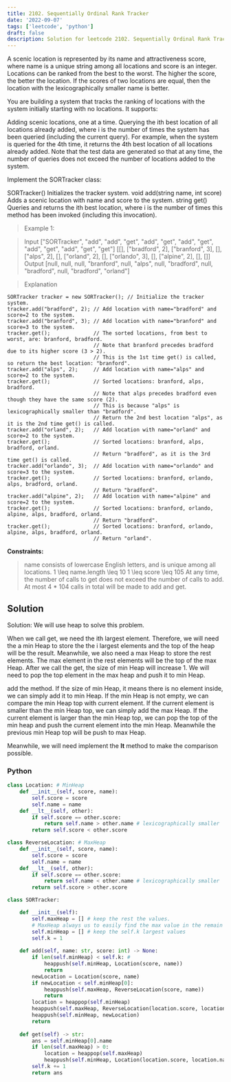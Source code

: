 ```yaml
---
title: 2102. Sequentially Ordinal Rank Tracker
date: '2022-09-07'
tags: ['leetcode', 'python']
draft: false
description: Solution for leetcode 2102. Sequentially Ordinal Rank Tracker
---
```



A scenic location is represented by its name and attractiveness score, where name is a unique string among all locations and score is an integer. Locations can be ranked from the best to the worst. The higher the score, the better the location. If the scores of two locations are equal, then the location with the lexicographically smaller name is better.

You are building a system that tracks the ranking of locations with the system initially starting with no locations. It supports:

Adding scenic locations, one at a time.
Querying the ith best location of all locations already added, where i is the number of times the system has been queried (including the current query).
For example, when the system is queried for the 4th time, it returns the 4th best location of all locations already added.
Note that the test data are generated so that at any time, the number of queries does not exceed the number of locations added to the system.

Implement the SORTracker class:

SORTracker() Initializes the tracker system.
void add(string name, int score) Adds a scenic location with name and score to the system.
string get() Queries and returns the ith best location, where i is the number of times this method has been invoked (including this invocation).
 

> Example 1:

> Input
> ["SORTracker", "add", "add", "get", "add", "get", "add", "get", "add", "get", "add", "get", "get"]
> [[], ["bradford", 2], ["branford", 3], [], ["alps", 2], [], ["orland", 2], [], ["orlando", 3], [], ["alpine", 2], [], []]
> Output
> [null, null, null, "branford", null, "alps", null, "bradford", null, "bradford", null, "bradford", "orland"]

> Explanation
```
SORTracker tracker = new SORTracker(); // Initialize the tracker system.
tracker.add("bradford", 2); // Add location with name="bradford" and score=2 to the system.
tracker.add("branford", 3); // Add location with name="branford" and score=3 to the system.
tracker.get();              // The sorted locations, from best to worst, are: branford, bradford.
                            // Note that branford precedes bradford due to its higher score (3 > 2).
                            // This is the 1st time get() is called, so return the best location: "branford".
tracker.add("alps", 2);     // Add location with name="alps" and score=2 to the system.
tracker.get();              // Sorted locations: branford, alps, bradford.
                            // Note that alps precedes bradford even though they have the same score (2).
                            // This is because "alps" is lexicographically smaller than "bradford".
                            // Return the 2nd best location "alps", as it is the 2nd time get() is called.
tracker.add("orland", 2);   // Add location with name="orland" and score=2 to the system.
tracker.get();              // Sorted locations: branford, alps, bradford, orland.
                            // Return "bradford", as it is the 3rd time get() is called.
tracker.add("orlando", 3);  // Add location with name="orlando" and score=3 to the system.
tracker.get();              // Sorted locations: branford, orlando, alps, bradford, orland.
                            // Return "bradford".
tracker.add("alpine", 2);   // Add location with name="alpine" and score=2 to the system.
tracker.get();              // Sorted locations: branford, orlando, alpine, alps, bradford, orland.
                            // Return "bradford".
tracker.get();              // Sorted locations: branford, orlando, alpine, alps, bradford, orland.
                            // Return "orland".
``` 

**Constraints:**

> name consists of lowercase English letters, and is unique among all locations.
> 1 <TeX>\leq</TeX> name.length <TeX>\leq</TeX> 10
> 1 <TeX>\leq</TeX> score <TeX>\leq</TeX> 105
> At any time, the number of calls to get does not exceed the number of calls to add.
> At most 4 * 104 calls in total will be made to add and get.

## Solution
Solution: We will use heap to solve this problem. 

When we call get, we need the ith largest element. Therefore, we will need the a min Heap to store the the i largest elements and the top of the heap will be the result. Meanwhile, we also need a max Heap to store the rest elements. The max element in the rest elements will be the top of the max Heap. After we call the get, the size of min Heap will increase 1. We will need to pop the top element in the max heap and push it to min Heap. 

add the method. If the size of min Heap, it means there is no element inside, we can simply add it to min Heap. If the min Heap is not empty, we can compare the min Heap top with current element. If the current element is smaller than the min Heap top, we can simply add the max Heap. If the current element is larger than the min Heap top, we can pop the top of the min heap and push the current element into the min Heap. Meanwhile the previous min Heap top will be push to max Heap.

Meanwhile, we will need implement the __lt__ method to make the comparison possible.

### Python
```python
class Location: # MinHeap
    def __init__(self, score, name):
        self.score = score
        self.name = name
    def __lt__(self, other):
        if self.score == other.score:
            return self.name > other.name # lexicographically smaller 
        return self.score < other.score

class ReverseLocation: # MaxHeap
    def __init__(self, score, name):
        self.score = score
        self.name = name
    def __lt__(self, other):
        if self.score == other.score:
            return self.name < other.name # lexicographically smaller 
        return self.score > other.score

class SORTracker:

    def __init__(self):
        self.maxHeap = [] # keep the rest the values. 
        # MaxHeap always us to easily find the max value in the remain value
        self.minHeap = [] # keep the self.k largest values
        self.k = 1
        
    def add(self, name: str, score: int) -> None:
        if len(self.minHeap) < self.k: # 
            heappush(self.minHeap, Location(score, name))
            return
        newLocation = Location(score, name)
        if newLocation < self.minHeap[0]:
            heappush(self.maxHeap, ReverseLocation(score, name))
            return
        location = heappop(self.minHeap)
        heappush(self.maxHeap, ReverseLocation(location.score, location.name))
        heappush(self.minHeap, newLocation)
        return
    
    def get(self) -> str:
        ans = self.minHeap[0].name
        if len(self.maxHeap) > 0:
            location = heappop(self.maxHeap)
            heappush(self.minHeap, Location(location.score, location.name))
        self.k += 1
        return ans

```
